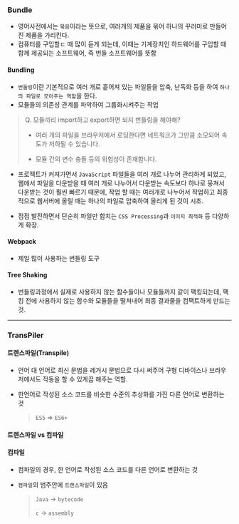 ### **Bundle**

- 영어사전에서는 `묶음`이라는 뜻으로, 여러개의 제품을 묶어 하나의 꾸러미로 만들어진 제품을 가리킨다.
- 컴퓨터를 구입할ㄷ 때 많이 듣게 되는데, 이때는 기계장치인 하드웨어를 구입할 때 함께 제공되는 소프트웨어, 즉 번들 소프트웨어를 뜻함

#### **Bundling**

- `번들링`이란 기본적으로 여러 개로 흩어져 있는 파일들을 압축, 난독화 등을 하여 `하나의 파일로 모아주는 역할`을 한다.
- 모듈들의 의존성 관계를 파악하여 그룹화시켜주는 작업

> Q. 모듈끼리 import하고 export하면 되지 번들링을 해야해?
>
> - 여러 개의 파일을 브라우저에서 로딩한다면 네트워크가 그만큼 소모되어 속도가 저하될 수 있습니다.
>
> - 모듈 간의 변수 충돌 등의 위험성이 존재합니다.

- 프로젝트가 커져가면서 `JavaScript` 파일들을 여러 개로 나누어 관리하게 되었고, 웹에서 파일을 다운받을 때 여러 개로 나누어서 다운받는 속도보다 하나로 뭉쳐서 다운받는 것이 훨씬 빠르기 때문에, 작업 할 때는 여러개로 나누어서 작업하고 최종적으로 웹서버에 올릴 때는 하나의 파일로 압축하여 올리게 된 것이 시초.

- 점점 발전하면서 단순히 파일만 합치는 `CSS Processing`과 `이미지 최적화` 등 다양하게 확장.

#### **Webpack**

- 제일 많이 사용하는 번들링 도구

#### **Tree Shaking**

- 번들링과정에서 실제로 사용하지 않는 함수들이나 모듈들까지 같이 팩킹되는데, 팩킹 전에 사용하지 않는 함수와 모듈들을 떨쳐내어 최종 결과물을 컴팩트하게 만드는 것.

---

### **TransPiler**

#### **트렌스파일(Transpile)**

- 언어 대 언어로 최신 문법을 레거시 문법으로 다시 써주어 구형 디바이스나 브라우저에서도 작동을 할 수 있게끔 해주는 역할.

- 한언어로 작성된 소스 코드를 비슷한 수준의 추상화를 가진 다른 언어로 변환하는 것

  > `ES5` => `ES6+`

#### **트렌스파일 vs 컴파일**

#### **컴파일**

- 컴파일의 경우, 한 언어로 작성된 소스 코드를 다른 언어로 변환하는 것
- `컴파일`의 범주안에 `트랜스파일`이 있음

  > `Java` -> `bytecode`
  >
  > `c` -> `assembly`
